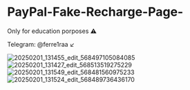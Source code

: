 # PayPal-Fake-Recharge-Page-
Only for education porposes ⚠️

Telegram: @ferre1raa ↙️

![20250201_131455_edit_568497105084085](https://github.com/user-attachments/assets/88cf8293-e0fc-49cb-88e6-39376784bfbf)
![20250201_131427_edit_568513519275229](https://github.com/user-attachments/assets/82496143-0e55-4c5c-abeb-a3e88d76e419)
![20250201_131549_edit_568481560975233](https://github.com/user-attachments/assets/17841e63-c12a-4afc-8006-b9f3b41d512b)
![20250201_131524_edit_568489736436170](https://github.com/user-attachments/assets/8a2567b7-5feb-4c56-ad72-d3c8c0ffaf6e)
